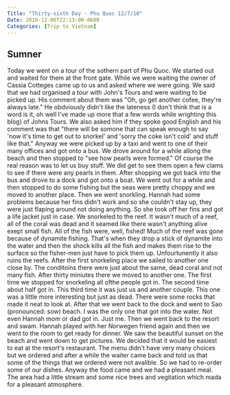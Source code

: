 ```yaml
---
Title: "Thirty-sixth Day - Phu Quoc 12/7/10"
Date: 2010-12-06T22:13:00-0600
Categories: [Trip to Vietnam]
---
```


## Sumner

Today we went on a tour of the sothern part of Phu Quoc. We started out
and waited for them at the front gate. While we were waiting the owner
of Cassia Cotteges came up to us and asked where we were going. We said
that we had organised a tour with John's Tours and were waiting to be
picked up. His comment about them was "Oh, go get another cofee, they're
always late." He obdviously didn't like the lateness (I don't think that
is a word is it, oh well I've made up more that a few words while
wrighting this blog) of Johns Tours. We also asked him if they spoke
good English and his comment was that "there will be somone that can
speak enough to say 'now it's time to get out to snorkel' and 'sorry the
coke isn't cold' and stuff like that." Anyway we were picked up by a
taxi and went to one of their many offices and got onto a bus. We drove
around for a while allong the beach and then stopped to "see how pearls
were formed." Of course the real reason was to let us buy stuff. We did
get to see them open a few clams to see if there were any pearls in
them. After shopping we got back into the bus and drove to a dock and
got onto a boat. We went out for a while and then stopped to do some
fishing but the seas were pretty choppy and we moved to another place.
Then we went snorkling. Hannah had some problems because her fins didn't
work and so she couldn't stay up, they were just flaping around not
doing anything. So she took off her fins and got a life jacket just in
case. We snorkeled to the reef. It wasn't much of a reef, all of the
coral was dead and it seamed like there wasn't anything alive exept
small fish. All of the fish were, well, fished! Much of the reef was
gone because of dynamite fishing. That's when they drop a stick of
dynamite into the water and then the shock kills all the fish and makes
them rise to the surface so the fisher-men just have to pick them up.
Unfourtunently it also ruins the reefs. After the first snorkeling place
we sailed to another one close by. The conditoins there were just about
the same, dead coral and not many fish. After thirty miniutes there we
moved to another one. The first time we stopped for snorkeling all ofthe
people got in. The second time about half got in. This third time it was
just us and another couple. This one was a little more interesting but
just as dead. There were some rocks that made it neat to look at. After
that we went back to the dock and went to Sao (pronounced: sow) beach. I
was the only one that got into the water. Not even Hannah mom or dad got
in. Just me. Then we went back to the resort and swam. Hannah played
with her Norwegen friend again and then we went to the room to get ready
for dinner. We saw the beautiful sunset on the beach and went down to
get pictures. We decided that it would be easiest to eat at the resort's
restaurant. The menu didn't have very many choices but we ordered and
after a while the waiter came back and told us that some of the things
that we ordered were not avalible. So we had to re-order some of our
dishes. Anyway the food came and we had a pleasant meal. The area had a
little stream and some nice trees and vegitation which mada for a
pleasant atmosphere.
